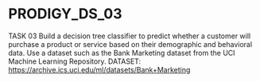 # PRODIGY_DS_03
TASK 03
Build a decision tree classifier to predict whether a customer will purchase a product or service based on their demographic and behavioral data. Use a dataset such as the Bank Marketing dataset from the UCI Machine Learning Repository.
DATASET:
 https://archive.ics.uci.edu/ml/datasets/Bank+Marketing



